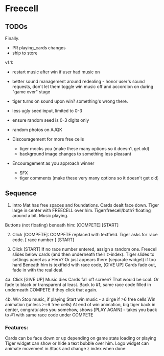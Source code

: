 # Freecell

## TODOs

Finally:
- PR playing_cards changes
- ship to store

v1.1:
- restart music after win if user had music on
- better sound management around redealing - honor user's sound requests, don't
  let them toggle win music off and accordion on during "game over" stage
- tiger turns on sound upon win? something's wrong there.

- less ugly seed input, limited to 0-3
- ensure random seed is 0-3 digits only
- random photos on AJQK
- Discouragement for more free cells
  - tiger mocks you (make these many options so it doesn't get old)
  - background image changes to something less pleasant
- Encouragement as you approach winner
  - SFX
  - tiger comments (make these very many options so it doesn't get old)

## Sequence

1. Intro
Mat has free spaces and foundations.  Cards dealt face down.
Tiger large in center with FREECELL over him.  Tiger/freecell/both? floating around a bit.
Music playing.

Buttons (not floating) beneath him: [COMPETE] [START]

2. Click [COMPETE]: 
COMPETE replaced with textfield. Tiger asks for race code.
[ race number ] [START]

3. Click [START]
If no race number entered, assign a random one.
Freecell slides below cards (and then underneath their z-index).
Tiger slides to settings panel as a Hero?  Or just appears there (separate widget) if too hard
Beneath him is textfield with race code, [GIVE UP]
Cards fade out, fade in with the real deal.

4a. Click [GIVE UP]
Music dies
Cards fall off screen? That would be cool.  Or fade to black or transparent at least.
Back to #1, same race code filled in underneath COMPETE if they click that again.

4b. Win
Stop music, if playing
Start win music - a dirge if >6 free cells
Win animation (unless >=6 free cells)
At end of win animation, big tiger back in center, congratulates you somehow,
shows [PLAY AGAIN] - takes you back to #1 with same race code under COMPETE

### Features:
Cards can be face down or up depending on game state loading or playing
Tiger widget can show or hide a text bubble over him.
Logo widget can animate movement in Stack and change z index when done
